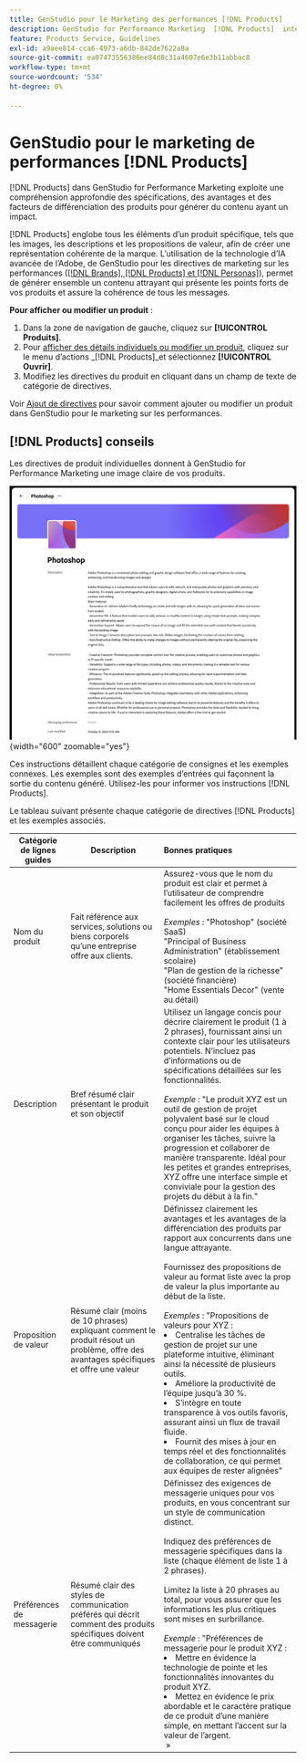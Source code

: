 ```yaml
---
title: GenStudio pour le Marketing des performances [!DNL Products]
description: GenStudio for Performance Marketing  [!DNL Products]  intègre tous les aspects de votre produit (imagerie, descriptions et propositions de valeur) afin de créer un contenu pertinent qui met en évidence les atouts du produit et maintient la cohérence de la messagerie du produit.
feature: Products Service, Guidelines
exl-id: a9aee814-cca6-4973-a6db-842de7622a8a
source-git-commit: ea07473556386ee84d8c31a4607e6e3b11abbac8
workflow-type: tm+mt
source-wordcount: '534'
ht-degree: 0%

---
```


# GenStudio pour le marketing de performances [!DNL Products]

[!DNL Products] dans GenStudio for Performance Marketing exploite une compréhension approfondie des spécifications, des avantages et des facteurs de différenciation des produits pour générer du contenu ayant un impact.

[!DNL Products] englobe tous les éléments d’un produit spécifique, tels que les images, les descriptions et les propositions de valeur, afin de créer une représentation cohérente de la marque. L’utilisation de la technologie d’IA avancée de l’Adobe, de GenStudio pour les directives de marketing sur les performances ([[!DNL Brands], [!DNL Products] et [!DNL Personas]](/help/user-guide/guidelines/overview.md)), permet de générer ensemble un contenu attrayant qui présente les points forts de vos produits et assure la cohérence de tous les messages.

**Pour afficher ou modifier un produit** :

1. Dans la zone de navigation de gauche, cliquez sur **[!UICONTROL Produits]**.
1. Pour [afficher des détails individuels ou modifier un produit](add-guidelines.md#manage-products), cliquez sur le menu d’actions _[!DNL Products]_et sélectionnez **[!UICONTROL Ouvrir]**.
1. Modifiez les directives du produit en cliquant dans un champ de texte de catégorie de directives.

Voir [Ajout de directives](add-guidelines.md) pour savoir comment ajouter ou modifier un produit dans GenStudio pour le marketing sur les performances.

## [!DNL Products] conseils

Les directives de produit individuelles donnent à GenStudio for Performance Marketing une image claire de vos produits.

![Directives produit](/help/assets/products.png){width="600" zoomable="yes"}

Ces instructions détaillent chaque catégorie de consignes et les exemples connexes. Les exemples sont des exemples d’entrées qui façonnent la sortie du contenu généré. Utilisez-les pour informer vos instructions [!DNL Products].

Le tableau suivant présente chaque catégorie de directives [!DNL Products] et les exemples associés.

| Catégorie de lignes guides | Description | Bonnes pratiques |
| ------------------| ----------------| :---------- |
| Nom du produit | Fait référence aux services, solutions ou biens corporels qu’une entreprise offre aux clients. | Assurez-vous que le nom du produit est clair et permet à l’utilisateur de comprendre facilement les offres de produits <br><br>_Exemples_ : &quot;Photoshop&quot; (société SaaS)<br>&quot;Principal of Business Administration&quot; (établissement scolaire)<br>&quot;Plan de gestion de la richesse&quot; (société financière)<br>&quot;Home Essentials Decor&quot; (vente au détail) |
| Description | Bref résumé clair présentant le produit et son objectif | Utilisez un langage concis pour décrire clairement le produit (1 à 2 phrases), fournissant ainsi un contexte clair pour les utilisateurs potentiels. N’incluez pas d’informations ou de spécifications détaillées sur les fonctionnalités.<br><br>_Exemple_ : &quot;Le produit XYZ est un outil de gestion de projet polyvalent basé sur le cloud conçu pour aider les équipes à organiser les tâches, suivre la progression et collaborer de manière transparente. Idéal pour les petites et grandes entreprises, XYZ offre une interface simple et conviviale pour la gestion des projets du début à la fin.&quot; |
| Proposition de valeur | Résumé clair (moins de 10 phrases) expliquant comment le produit résout un problème, offre des avantages spécifiques et offre une valeur | Définissez clairement les avantages et les avantages de la différenciation des produits par rapport aux concurrents dans une langue attrayante.<br><br> Fournissez des propositions de valeur au format liste avec la prop de valeur la plus importante au début de la liste.<br><br>_Exemples_ : &quot;Propositions de valeurs pour XYZ :<br><li>Centralise les tâches de gestion de projet sur une plateforme intuitive, éliminant ainsi la nécessité de plusieurs outils.</li><li>Améliore la productivité de l’équipe jusqu’à 30 %.</li><li>S’intègre en toute transparence à vos outils favoris, assurant ainsi un flux de travail fluide.</li><li>Fournit des mises à jour en temps réel et des fonctionnalités de collaboration, ce qui permet aux équipes de rester alignées&quot;</li> |
| Préférences de messagerie | Résumé clair des styles de communication préférés qui décrit comment des produits spécifiques doivent être communiqués | Définissez des exigences de messagerie uniques pour vos produits, en vous concentrant sur un style de communication distinct.<br><br>Indiquez des préférences de messagerie spécifiques dans la liste (chaque élément de liste 1 à 2 phrases).<br><br>Limitez la liste à 20 phrases au total, pour vous assurer que les informations les plus critiques sont mises en surbrillance.<br><br>_Exemple_ : &quot;Préférences de messagerie pour le produit XYZ :<li>Mettre en évidence la technologie de pointe et les fonctionnalités innovantes du produit XYZ.</li><li>Mettez en évidence le prix abordable et le caractère pratique de ce produit d’une manière simple, en mettant l’accent sur la valeur de l’argent.</li> » |
